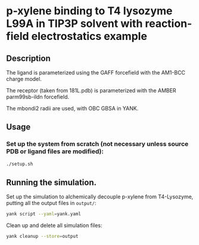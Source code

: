 # p-xylene binding to T4 lysozyme L99A in TIP3P solvent with reaction-field electrostatics example

## Description

The ligand is parameterized using the GAFF forcefield with the AM1-BCC charge model.

The receptor (taken from 181L.pdb) is parameterized with the AMBER parm99sb-ildn forcefield.

The mbondi2 radii are used, with OBC GBSA in YANK.

## Usage

### Set up the system from scratch (not necessary unless source PDB or ligand files are modified):
```bash
./setup.sh
```

## Running the simulation.

Set up the simulation to alchemically decouple p-xylene from T4-Lysozyme, putting all the output files in `output/`:
```bash
yank script --yaml=yank.yaml
```

Clean up and delete all simulation files:
```bash
yank cleanup --store=output
```

